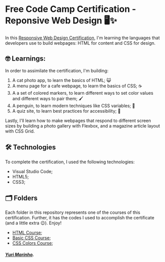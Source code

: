 # Free Code Camp Certification - Reponsive Web Design 🖥️✨
In this [Responsive Web Design Certification](https://www.freecodecamp.org/learn/2022/responsive-web-design), I'm learning the languages that developers use to build webpages: HTML for content and CSS for design.

## 🤓 Learnings:
In order to assimilate the certification, I'm building:

1. A cat photo app, to learn the basics of HTML; 😺
2. A menu page for a cafe webpage, to learn the basics of CSS; ☕
3. A a set of colored markers, to learn different ways to set color values and different ways to pair them; 🖌️
4. A penguin, to learn modern techniques like CSS variables; 🐧
5. A quiz site, to learn best practices for accessibility; 🎯

Lastly, I'll learn how to make webpages that respond to different screen sizes by building a photo gallery with Flexbox, and a magazine article layout with CSS Grid.

## 🛠 Technologies
To complete the certification, I used the following technologies:

* Visual Studio Code;
* HTML5;
* CSS3;

## 🗂️ Folders
Each folder in this repository represents one of the courses of this certification. Further, it has the codes I used to accomplish the certificate (and a little extra 😉). Enjoy!

* [HTML Course](https://github.com/yuri-marinho/Responsive-Web-Design-Certification/tree/main/HTML%20Course);
* [Basic CSS Course](https://github.com/yuri-marinho/Responsive-Web-Design-Certification/tree/main/Basic%20CSS%20Course);
* [CSS Colors Course](https://github.com/yuri-marinho/Responsive-Web-Design-Certification/tree/main/CSS%20Colors%20Course);

##### <a href="https://github.com/yuri-marinho/">Yuri Marinho</a>.
